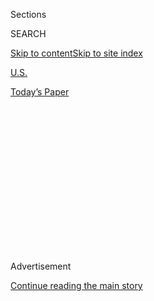 <div id="app">

<div>

<div>

<div>

<div class="NYTAppHideMasthead css-1q2w90k e1suatyy0">

<div class="section css-ui9rw0 e1suatyy2">

<div class="css-eph4ug er09x8g0">

<div class="css-6n7j50">

</div>

<span class="css-1dv1kvn">Sections</span>

<div class="css-10488qs">

<span class="css-1dv1kvn">SEARCH</span>

</div>

[Skip to content](#site-content)[Skip to site
index](#site-index)

</div>

<div id="masthead-section-label" class="css-1wr3we4 eaxe0e00">

[U.S.](https://www.nytimes3xbfgragh.onion/section/us)

</div>

<div class="css-10698na e1huz5gh0">

</div>

</div>

<div id="masthead-bar-one" class="section hasLinks css-15hmgas e1csuq9d3">

<div class="css-uqyvli e1csuq9d0">

</div>

<div class="css-1uqjmks e1csuq9d1">

</div>

<div class="css-9e9ivx">

[](https://myaccount.nytimes3xbfgragh.onion/auth/login?response_type=cookie&client_id=vi)

</div>

<div class="css-1bvtpon e1csuq9d2">

[Today’s
Paper](https://www.nytimes3xbfgragh.onion/section/todayspaper)

</div>

</div>

</div>

</div>

<div data-aria-hidden="false">

<div id="site-content" data-role="main">

<div>

<div class="css-1aor85t" style="opacity:0.000000001;z-index:-1;visibility:hidden">

<div class="css-1hqnpie">

<div class="css-epjblv">

<span class="css-17xtcya">[U.S.](/section/us)</span><span class="css-x15j1o">|</span><span class="css-fwqvlz">Florida
Man Took Coronavirus Aid and Bought a Lamborghini, Officials
Say</span>

</div>

<div class="css-k008qs">

<div class="css-1iwv8en">

<span class="css-18z7m18"></span>

<div>

</div>

</div>

<span class="css-1n6z4y">https://nyti.ms/39K2mg9</span>

<div class="css-1705lsu">

<div class="css-4xjgmj">

<div class="css-4skfbu" data-role="toolbar" data-aria-label="Social Media Share buttons, Save button, and Comments Panel with current comment count" data-testid="share-tools">

  - 
  - 
  - 
  - 
    
    <div class="css-6n7j50">
    
    </div>

  - 

</div>

</div>

</div>

</div>

</div>

</div>

<div id="NYT_TOP_BANNER_REGION" class="css-13pd83m">

</div>

<div id="top-wrapper" class="css-1sy8kpn">

<div id="top-slug" class="css-l9onyx">

Advertisement

</div>

[Continue reading the main
story](#after-top)

<div class="ad top-wrapper" style="text-align:center;height:100%;display:block;min-height:250px">

<div id="top" class="place-ad" data-position="top" data-size-key="top">

</div>

</div>

<div id="after-top">

</div>

</div>

<div>

<div id="sponsor-wrapper" class="css-1hyfx7x">

<div id="sponsor-slug" class="css-19vbshk">

Supported by

</div>

[Continue reading the main
story](#after-sponsor)

<div id="sponsor" class="ad sponsor-wrapper" style="text-align:center;height:100%;display:block">

</div>

<div id="after-sponsor">

</div>

</div>

<div class="css-186x18t">

</div>

<div class="css-1vkm6nb ehdk2mb0">

# Florida Man Took Coronavirus Aid and Bought a Lamborghini, Officials Say

</div>

David T. Hines, 29, was arrested and charged with three felonies after
spending relief money on the $318,497 car, clothes and jewelry, federal
prosecutors said.

<div class="css-79elbk" data-testid="photoviewer-wrapper">

<div class="css-z3e15g" data-testid="photoviewer-wrapper-hidden">

</div>

<div class="css-1a48zt4 ehw59r15" data-testid="photoviewer-children">

![<span class="css-16f3y1r e13ogyst0" data-aria-hidden="true">An unsold
2020 Lamborghini Huracán Evo in March. On his loan applications, David
Hines said he operated four businesses and had $4 million in monthly
expenses, officials
said.</span><span class="css-cnj6d5 e1z0qqy90" itemprop="copyrightHolder"><span class="css-1ly73wi e1tej78p0">Credit...</span><span><span>David
Zalubowski/Associated
Press</span></span></span>](https://static01.graylady3jvrrxbe.onion/images/2020/07/27/multimedia/27xp-cars/27xp-cars-articleLarge.jpg?quality=75&auto=webp&disable=upscale)

</div>

</div>

<div class="css-18e8msd">

<div class="css-vp77d3 epjyd6m0">

<div class="css-hus3qt ey68jwv0" data-aria-hidden="true">

[![Azi
Paybarah](https://static01.graylady3jvrrxbe.onion/images/2019/02/14/multimedia/author-azi-paybarah/author-azi-paybarah-thumbLarge.png
"Azi Paybarah")](https://www.nytimes3xbfgragh.onion/by/azi-paybarah)

</div>

<div class="css-1baulvz">

By [<span class="css-1baulvz last-byline" itemprop="name">Azi
Paybarah</span>](https://www.nytimes3xbfgragh.onion/by/azi-paybarah)

</div>

</div>

  - July 27,
    2020

  - 
    
    <div class="css-4xjgmj">
    
    <div class="css-d8bdto" data-role="toolbar" data-aria-label="Social Media Share buttons, Save button, and Comments Panel with current comment count" data-testid="share-tools">
    
      - 
      - 
      - 
      - 
        
        <div class="css-6n7j50">
        
        </div>
    
      - 
    
    </div>
    
    </div>

</div>

</div>

<div class="section meteredContent css-1r7ky0e" name="articleBody" itemprop="articleBody">

<div class="css-1fanzo5 StoryBodyCompanionColumn">

<div class="css-53u6y8">

A man in Florida who received nearly $4 million in federal loans
intended to help struggling businesses — and spent the money on a new
Lamborghini Huracán sports car and other fraudulent purchases — was
arrested and charged with three felonies, officials said on Monday.

David T. Hines, 29, of Miami, was charged with bank fraud, making a
false statement to a lending institution and engaging in transactions in
unlawful proceeds, according to prosecutors in the U.S. District Court
for the Southern District of Florida. If convicted on all charges, he
could face up to 70 years in prison, an official in the prosecutor’s
office said.

In April, Mr. Hines joined scores of other business owners who are
seeking financial help from the federal Paycheck Protection Program, a
loan program created to help businesses keep their employees during the
coronavirus pandemic.

</div>

</div>

<div class="css-1fanzo5 StoryBodyCompanionColumn">

<div class="css-53u6y8">

On his applications, Mr. Hines said he operated four businesses with 70
employees and had $4 million in monthly
expenses.

<div class="css-79elbk" data-testid="photoviewer-wrapper">

<div class="css-z3e15g" data-testid="photoviewer-wrapper-hidden">

</div>

<div class="css-1a48zt4 ehw59r15" data-testid="photoviewer-children">

<div class="css-zgakxe erfvjey0">

<span class="css-1ly73wi e1tej78p0">Image</span>

<div class="css-zjzyr8">

<div data-testid="lazyimage-container" style="height:483.33333333333326px">

</div>

</div>

</div>

<span class="css-16f3y1r e13ogyst0" data-aria-hidden="true">David T.
Hines</span><span class="css-cnj6d5 e1z0qqy90" itemprop="copyrightHolder"><span class="css-1ly73wi e1tej78p0">Credit...</span><span>Miami-Dade
County Department of Corrections</span></span>

</div>

</div>

By the next month, Mr. Hines started receiving money from the loan
program. He received three payments totaling $3,984,557, according to
the authorities. As that money came in, Mr. Hines continued submitting
requests for more funds. Eventually, his requests totaled $13,542,741,
officials said.

What came next, based on a review of Mr. Hines’s financial records, was
a spending spree that included luxury jewelry, expensive clothes, visits
to resorts in Miami Beach and expenses on dating websites, officials
said.

“There does not appear to be any business purpose for most, if not all,
of these expenses,” Bryan Masmela, a U.S. postal inspector, wrote in an
affidavit outlining more than a dozen of Mr. Hines’s payments from May
to June.

Mr. Hines’s lawyer, Chad Piotrowski, said in a statement that his client
was “a legitimate business owner who, like millions of Americans,
suffered financially during the pandemic” and “is anxious to tell his
side of the story when the time comes.”

</div>

</div>

<div class="css-1fanzo5 StoryBodyCompanionColumn">

<div class="css-53u6y8">

Telephone messages left for Mr. Hines were not immediately returned as
of Monday night.

Mr. Hines made two payments in May totaling $30,000 to a person listed
as “Mom,” officials said. The same month, he paid more than $4,000 to
Saks Fifth Avenue. In June, Mr. Hines paid more than $7,000 to the Setai
Hotel in Miami Beach, and $8,500 to the jewelry company Graff.

The biggest purchase appears to have been made on May 18, when Mr. Hines
bought a blue Lamborghini for $318,497 in North Miami Beach, officials
said. He registered the vehicle under his name and that of one of his
businesses.

Monthly expenses for Mr. Hines’s companies averaged around $200,000, far
below what he claimed on his federal loan applications, the postal
inspector said.

In fact, there was no record of Mr. Hines’s businesses — Unified
Relocation Solutions LLC, Promaster Movers Inc., Cash In Holdings LLC
and We-Pack Moving LLC — having “any operating websites,” according to
the affidavit from the postal inspector.

Two of his businesses did have a history of complaints.

On the Better Business Bureau website, customers complained that two of
Mr. Hines’s businesses conducted “bait-and-switch practices and other
deceitful activities,” according to the affidavit. “Both businesses are
F-rated businesses on the site.”

Sheelagh McNeill contributed research.

</div>

</div>

<div>

</div>

</div>

<div>

</div>

<div>

</div>

<div>

</div>

<div>

<div id="bottom-wrapper" class="css-1ede5it">

<div id="bottom-slug" class="css-l9onyx">

Advertisement

</div>

[Continue reading the main
story](#after-bottom)

<div id="bottom" class="ad bottom-wrapper" style="text-align:center;height:100%;display:block;min-height:90px">

</div>

<div id="after-bottom">

</div>

</div>

</div>

</div>

</div>

## Site Index

<div>

</div>

## Site Information Navigation

  - [© <span>2020</span> <span>The New York Times
    Company</span>](https://help.nytimes3xbfgragh.onion/hc/en-us/articles/115014792127-Copyright-notice)

<!-- end list -->

  - [NYTCo](https://www.nytco.com/)
  - [Contact
    Us](https://help.nytimes3xbfgragh.onion/hc/en-us/articles/115015385887-Contact-Us)
  - [Work with us](https://www.nytco.com/careers/)
  - [Advertise](https://nytmediakit.com/)
  - [T Brand Studio](http://www.tbrandstudio.com/)
  - [Your Ad
    Choices](https://www.nytimes3xbfgragh.onion/privacy/cookie-policy#how-do-i-manage-trackers)
  - [Privacy](https://www.nytimes3xbfgragh.onion/privacy)
  - [Terms of
    Service](https://help.nytimes3xbfgragh.onion/hc/en-us/articles/115014893428-Terms-of-service)
  - [Terms of
    Sale](https://help.nytimes3xbfgragh.onion/hc/en-us/articles/115014893968-Terms-of-sale)
  - [Site
    Map](https://spiderbites.nytimes3xbfgragh.onion)
  - [Help](https://help.nytimes3xbfgragh.onion/hc/en-us)
  - [Subscriptions](https://www.nytimes3xbfgragh.onion/subscription?campaignId=37WXW)

</div>

</div>

</div>

</div>
